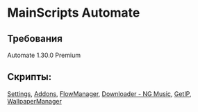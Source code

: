 # MainScripts Automate
## Требования
Automate 1.30.0 Premium
## Скрипты:
[Settings](https://github.com/MainPlay-YT/MainScripts-Automate/blob/main/Settings/Readme/RU.md), [Addons](https://github.com/MainPlay-YT/MainScripts-Automate/blob/main/Addons/Readme/RU.md), [FlowManager](https://github.com/MainPlay-YT/MainScripts-Automate/blob/main/FlowManager/Readme/RU.md), [Downloader - NG Music](https://github.com/MainPlay-YT/MainScripts-Automate/blob/main/DownloaderNGMusic/Readme/RU.md), [GetIP](https://github.com/MainPlay-YT/MainScripts-Automate/blob/main/GetIP/Readme/RU.md), [WallpaperManager](https://github.com/MainPlay-YT/MainScripts-Automate/blob/main/WallpaperManager/Readme/RU.md)
